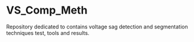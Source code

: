 # VS_Comp_Meth
Repository dedicated to contains voltage sag detection and segmentation techniques test, tools and results. 
